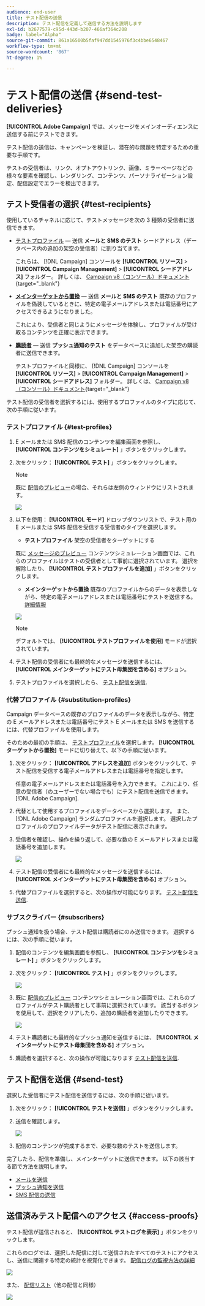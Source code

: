 ```yaml
---
audience: end-user
title: テスト配信の送信
description: テスト配信を定義して送信する方法を説明します
exl-id: b2677579-c95d-443d-b207-466af364c208
badge: label="Alpha"
source-git-commit: 861a16500b5faf947dd1545976f3c4bbe6548467
workflow-type: tm+mt
source-wordcount: '867'
ht-degree: 1%

---
```


# テスト配信の送信 {#send-test-deliveries}

**[!UICONTROL Adobe Campaign]** では、メッセージをメインオーディエンスに送信する前にテストできます。

テスト配信の送信は、キャンペーンを検証し、潜在的な問題を特定するための重要な手順です。

テストの受信者は、リンク、オプトアウトリンク、画像、ミラーページなどの様々な要素を確認し、レンダリング、コンテンツ、パーソナライゼーション設定、配信設定でエラーを検出できます。

## テスト受信者の選択 {#test-recipients}

使用しているチャネルに応じて、テストメッセージを次の 3 種類の受信者に送信できます。

* [テストプロファイル](#test-profiles)  — 送信 **メールと SMS のテスト** シードアドレス（データベース内の追加の架空の受信者）に割り当てます。

  これらは、 [!DNL Campaign] コンソールを **[!UICONTROL リソース]** > **[!UICONTROL Campaign Management]** > **[!UICONTROL シードアドレス]** フォルダー。 詳しくは、 [Campaign v8（コンソール）ドキュメント](https://experienceleague.adobe.com/docs/campaign/campaign-v8/audience/add-profiles/test-profiles.html){target="_blank"}

* **[メインターゲットから置換](#substitution-profiles)**  — 送信 **メールと SMS のテスト** 既存のプロファイルを偽装しているときに、特定の電子メールアドレスまたは電話番号にアクセスできるようになりました。

  これにより、受信者と同じようにメッセージを体験し、プロファイルが受け取るコンテンツを正確に表示できます。

* **[購読者](#subscribers)**  — 送信 **プッシュ通知のテスト** をデータベースに追加した架空の購読者に送信できます。

  テストプロファイルと同様に、 [!DNL Campaign] コンソールを **[!UICONTROL リソース]** > **[!UICONTROL Campaign Management]** > **[!UICONTROL シードアドレス]** フォルダー。 詳しくは、 [Campaign v8（コンソール）ドキュメント](https://experienceleague.adobe.com/docs/campaign/campaign-v8/audience/add-profiles/test-profiles.html){target="_blank"}

テスト配信の受信者を選択するには、使用するプロファイルのタイプに応じて、次の手順に従います。

### テストプロファイル {#test-profiles}

1. E メールまたは SMS 配信のコンテンツを編集画面を参照し、 **[!UICONTROL コンテンツをシミュレート]** 」ボタンをクリックします。

1. 次をクリック： **[!UICONTROL テスト]** 」ボタンをクリックします。

   >[!NOTE]
   >
   >既に [配信のプレビュー](preview-content.md)の場合、それらは左側のウィンドウにリストされます。

   ![](assets/simulate-test-button-email.png)

1. 以下を使用： **[!UICONTROL モード]** ドロップダウンリストで、テスト用の E メールまたは SMS 配信を受信する受信者のタイプを選択します。

   * **テストプロファイル** 架空の受信者をターゲットにする

   既に [メッセージのプレビュー](preview-content.md) コンテンツシミュレーション画面では、これらのプロファイルはテストの受信者として事前に選択されています。 選択を解除したり、 **[!UICONTROL テストプロファイルを追加]** 」ボタンをクリックします。

   * **メインターゲットから置換** 既存のプロファイルからのデータを表示しながら、特定の電子メールアドレスまたは電話番号にテストを送信する。 [詳細情報](#substitution-profiles)

   ![](assets/simulate-profile-mode.png)

   >[!NOTE]
   >
   >デフォルトでは、 **[!UICONTROL テストプロファイルを使用]** モードが選択されています。

1. テスト配信の受信者にも最終的なメッセージを送信するには、 **[!UICONTROL メインターゲットにテスト母集団を含める]** オプション。

1. テストプロファイルを選択したら、 [テスト配信を送信](#send-test).

### 代替プロファイル {#substitution-profiles}

Campaign データベースの既存のプロファイルのデータを表示しながら、特定の E メールアドレスまたは電話番号にテスト E メールまたは SMS を送信するには、代替プロファイルを使用します。

そのための最初の手順は、 [テストプロファイル](#test-profiles)を選択します。 **[!UICONTROL ターゲットから置換]** モードに切り替えて、以下の手順に従います。

1. 次をクリック： **[!UICONTROL アドレスを追加]** ボタンをクリックして、テスト配信を受信する電子メールアドレスまたは電話番号を指定します。

   任意の電子メールアドレスまたは電話番号を入力できます。 これにより、任意の受信者（のユーザーでない場合でも）にテスト配信を送信できます。 [!DNL Adobe Campaign].

1. 代替として使用するプロファイルをデータベースから選択します。 また、 [!DNL Adobe Campaign] ランダムプロファイルを選択します。 選択したプロファイルのプロファイルデータがテスト配信に表示されます。

1. 受信者を確認し、操作を繰り返して、必要な数の E メールアドレスまたは電話番号を追加します。

   ![](assets/simulate-profile-substitute.png)

1. テスト配信の受信者にも最終的なメッセージを送信するには、 **[!UICONTROL メインターゲットにテスト母集団を含める]** オプション。

1. 代替プロファイルを選択すると、次の操作が可能になります。 [テスト配信を送信](#send-test).

### サブスクライバー {#subscribers}

プッシュ通知を扱う場合、テスト配信は購読者にのみ送信できます。 選択するには、次の手順に従います。

1. 配信のコンテンツを編集画面を参照し、 **[!UICONTROL コンテンツをシミュレート]** 」ボタンをクリックします。

1. 次をクリック： **[!UICONTROL テスト]** 」ボタンをクリックします。

   ![](assets/simulate-test-button-push.png)

1. 既に [配信のプレビュー](preview-content.md) コンテンツシミュレーション画面では、これらのプロファイルがテスト購読者として事前に選択されています。 該当するボタンを使用して、選択をクリアしたり、追加の購読者を追加したりできます。

   ![](assets/simulate-test-subscribers.png)

1. テスト購読者にも最終的なプッシュ通知を送信するには、 **[!UICONTROL メインターゲットにテスト母集団を含める]** オプション。

1. 購読者を選択すると、次の操作が可能になります [テスト配信を送信](#send-test).

## テスト配信を送信 {#send-test}

選択した受信者にテスト配信を送信するには、次の手順に従います。

1. 次をクリック： **[!UICONTROL テストを送信]** 」ボタンをクリックします。

1. 送信を確認します。

   ![](assets/simulate-send-test.png)

1. 配信のコンテンツが完成するまで、必要な数のテストを送信します。

完了したら、配信を準備し、メインターゲットに送信できます。 以下の該当する節で方法を説明します。

* [メールを送信](../monitor/prepare-send.md)
* [プッシュ通知を送信](../push/send-push.md#send-push)
* [SMS 配信の送信](../sms/send-sms.md#send-sms)

## 送信済みテスト配信へのアクセス {#access-proofs}

テスト配信が送信されると、 **[!UICONTROL テストログを表示]** 」ボタンをクリックします。

これらのログでは、選択した配信に対して送信されたすべてのテストにアクセスし、送信に関連する特定の統計を視覚化できます。 [配信ログの監視方法の詳細](../monitor/delivery-logs.md)

![](assets/simulate-test-log.png)

また、 [配信リスト](../msg/gs-messages.md)（他の配信と同様）

![](assets/simulate-deliveries-list.png)
